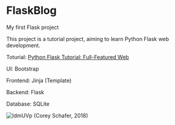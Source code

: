 # FlaskBlog
My first Flask project

This project is a tutorial project, aiming to learn Python Flask web development.

Toturial: [Python Flask Tutorial: Full-Featured Web](https://www.youtube.com/watch?v=MwZwr5Tvyxo&list=PL-osiE80TeTs4UjLw5MM6OjgkjFeUxCYH&index=1)

UI: Bootstrap

Frontend: Jinja (Template)

Backend: Flask

Database: SQLite

![ldmUVp](https://cdn.jsdelivr.net/gh/zewei94yomi/ImageLoader@master/uPic/ldmUVp.png)
(Corey Schafer, 2018)
